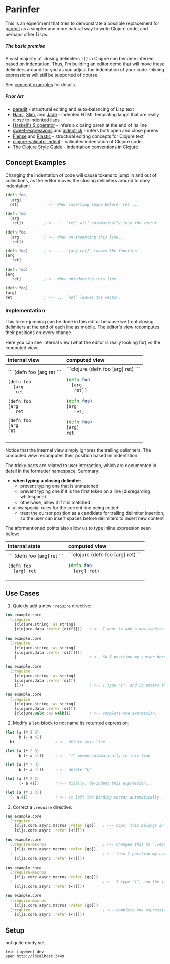 # Parinfer

This is an experiment that tries to demonstrate a possible replacement for
[paredit] as a simpler and more natural way to write Clojure code, and perhaps
other Lisps.

##### The basic premise

A vast majority of closing delimiters `)]}` in Clojure can become inferred
based on indentation.  Thus, I'm building an editor demo that will move these
delimiters around for you as you adjust the indentation of your code.  Inlining
expressions will still be supported of course.

See [concept examples] for details.

[concept examples]:#concept-examples

##### Prior Art

- [paredit] - structural editing and auto-balancing of Lisp text
- [Haml], [Slim], and [Jade] - indented HTML templating langs that are really close to indented lisps
- [Haskell's $ operator] - infers a closing paren at the end of its line
- [sweet-expressions] and [indent-clj] - infers both open and close parens
- [Flense] and [Plastic] - structural editing concepts for Clojure text
- [clojure-validate-indent] - validates indentation of Clojure code
- [The Clojure Style Guide] - indentation conventions in Clojure

[Haml]:http://haml.info/
[Slim]:http://slim-lang.com/
[Jade]:http://jade-lang.com/
[Haskell's $ operator]:http://learnyouahaskell.com/higher-order-functions#function-application
[paredit]:http://danmidwood.com/content/2014/11/21/animated-paredit.html
[sweet-expressions]:http://readable.sourceforge.net/
[indent-clj]:https://github.com/boxed/indent-clj
[Flense]:https://github.com/mkremins/flense
[Plastic]:https://github.com/darwin/plastic
[clojure-validate-indent]:https://github.com/boxed/clojure-validate-indent
[The Clojure Style Guide]:https://github.com/bbatsov/clojure-style-guide#source-code-layout--organization

## Concept Examples

Changing the indentation of code will cause tokens to jump in and out of
collections, as the editor moves the closing delimiters around to obey
indentation:

```clojure
(defn foo
  [arg]
  ret)           ; <-- When inserting space before `ret`...

(defn foo
  [arg
   ret])         ; <-- ... `ret` will automatically join the vector.

(defn foo
  [arg           ; <-- When un-indenting this line...
   ret])

(defn foo)       ; <-- ... `[arg ret]` leaves the function.
[arg
   ret]

(defn foo)
[arg
   ret]          ; <-- When unindenting this line...

(defn foo)
[arg]
ret              ; <-- ... `ret` leaves the vector.
```

### Implementation

This token-jumping can be done in this editor because we treat closing
delimiters at the end of each line as mobile.  The editor's view recomputes
their positions on every change.

Here you can see internal view (what the editor is really looking for) vs the
computed view.

 <table>
<thead>
<th align=left>internal view</th>
<th align=left>computed view</th>
</thead>
<tr>
<td>
```
(defn foo        
  [arg
  ret
```

```
(defn foo        
  [arg
   ret
```

```
(defn foo        
[arg
   ret
```

```
(defn foo        
[arg
ret
```
</td>
<td>
```clojure
(defn foo        
  [arg]
  ret)
```

```clojure
(defn foo        
  [arg
   ret])
```

```clojure
(defn foo)       
[arg
   ret]
```

```clojure
(defn foo)       
[arg]
ret
```
</td>
</tr>
</table>

Notice that the internal view simply ignores the trailing delimiters. The
computed view recomputes their position based on indentation.

The tricky parts are related to user interaction, which are documented in detail
in the formatter namespace. Summary:

- __when typing a closing delimiter:__
  - prevent typing one that is unmatched
  - prevent typing one if it is the first token on a line (disregarding whitespace)
  - otherwise, allow it if it is matched
- allow special rules for the current line being edited:
  - treat the cursor position as a candidate for trailing delimiter insertion, so the user
    can insert spaces before delimiters to insert new content

The aformentioned points also allow us to type inline expression seen below:

 <table>
<thead>
<th align=left>internal state</th>
<th align=left>computed view</th>
</thead>
<tr>
<td>
```
(defn foo [arg] ret 
```

```
(defn foo           
  [arg] ret
```
</td>
<td>
```clojure
(defn foo [arg] ret)
```

```clojure
(defn foo           
  [arg] ret)
```
</td>
</tr>
</table>


## Use Cases

1. Quickly add a new `:require` directive:

  ```clojure
  (ns example.core
    (:require
      [clojure.string :as string]
      [clojure.data :refer [diff]]))   ; <-- I want to add a new require directive.

  (ns example.core
    (:require
      [clojure.string :as string]
      [clojure.data :refer [diff]]))
      |                                ; <-- So I position my cursor here.

  (ns example.core
    (:require
      [clojure.string :as string]
      [clojure.data :refer [diff]
      []))                             ; <-- I type "[", and it enters the `:require` expression.

  (ns example.core
    (:require
      [clojure.string :as string]
      [clojure.data :refer [diff]
      [clojure.walk :as walk]))        ; <-- complete the expression.
  ```

2. Modify a `let`-block to not name its returned expression:

  ```clojure
  (let [a (* 2 3)
        b (- a 4)]
    b)                  ; <-- delete this line...

  (let [a (* 2 3)
        b (- a 4)])     ; <-- ")" moved automatically to this line

  (let [a (* 2 3)
        b (- a 4)])     ; <-- delete "b"

  (let [a (* 2 3)
        (- a 4)])       ; <-- finally, de-indent this expression...

  (let [a (* 2 3)]
    (- a 4))            ; <-- it left the binding vector automatically.
  ```

3. Correct a `:require` directive:

  ```clojure
  (ns example.core
    (:require
      [cljs.core.async.macros :refer [go]]   ; <-- oops, this belongs in `:require-macros`
      [cljs.core.async :refer [<!]]))

  (ns example.core
    (:require-macros                         ; <-- changed this to `:require-macros`
      [cljs.core.async.macros :refer [go]]
    |                                        ; <-- then I position my cursor here
      [cljs.core.async :refer [<!]]))

  (ns example.core
    (:require-macros
      [cljs.core.async.macros :refer [go]])
    (                                        ; <-- I type "(", and the indented lines below enter this new expression, while closing the one above.
      [cljs.core.async :refer [<!]]))

  (ns example.core
    (:require-macros
      [cljs.core.async.macros :refer [go]])
    (:require                                ; <-- complete the expression
      [cljs.core.async :refer [<!]]))
  ```

## Setup

not quite ready yet.

```
lein figwheel dev
open http://localhost:3449
```

